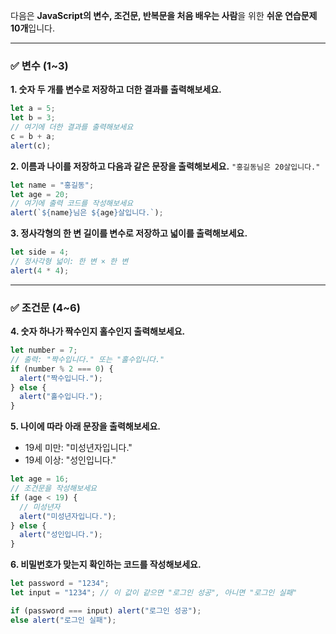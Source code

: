 다음은 **JavaScript의 변수, 조건문, 반복문을 처음 배우는 사람**을 위한 **쉬운 연습문제 10개**입니다.

---

### ✅ 변수 (1\~3)

**1. 숫자 두 개를 변수로 저장하고 더한 결과를 출력해보세요.**

```js
let a = 5;
let b = 3;
// 여기에 더한 결과를 출력해보세요
c = b + a;
alert(c);
```

**2. 이름과 나이를 저장하고 다음과 같은 문장을 출력해보세요.**
`"홍길동님은 20살입니다."`

```js
let name = "홍길동";
let age = 20;
// 여기에 출력 코드를 작성해보세요
alert(`${name}님은 ${age}살입니다.`);
```

**3. 정사각형의 한 변 길이를 변수로 저장하고 넓이를 출력해보세요.**

```js
let side = 4;
// 정사각형 넓이: 한 변 × 한 변
alert(4 * 4);
```

---

### ✅ 조건문 (4\~6)

**4. 숫자 하나가 짝수인지 홀수인지 출력해보세요.**

```js
let number = 7;
// 출력: "짝수입니다." 또는 "홀수입니다."
if (number % 2 === 0) {
  alert("짝수입니다.");
} else {
  alert("홀수입니다.");
}
```

**5. 나이에 따라 아래 문장을 출력해보세요.**

- 19세 미만: "미성년자입니다."
- 19세 이상: "성인입니다."

```js
let age = 16;
// 조건문을 작성해보세요
if (age < 19) {
  // 미성년자
  alert("미성년자입니다.");
} else {
  alert("성인입니다.");
}
```

**6. 비밀번호가 맞는지 확인하는 코드를 작성해보세요.**

```js
let password = "1234";
let input = "1234"; // 이 값이 같으면 "로그인 성공", 아니면 "로그인 실패"

if (password === input) alert("로그인 성공");
else alert("로그인 실패");
```
